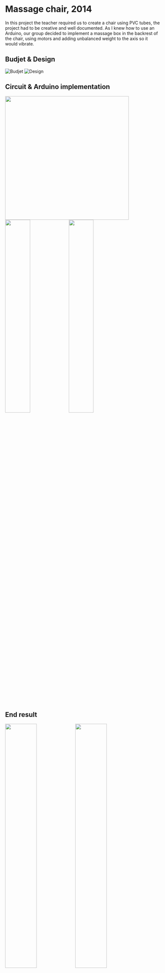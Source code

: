# Massage chair, 2014
In this project the teacher required us to create a chair using PVC tubes, the project had to be creative and well documented.
As I knew how to use an Arduino, our group decided to implement a massage box in the backrest of the chair,
using motors and adding unbalanced weight to the axis so it would vibrate.


## Budjet & Design
![Budjet](https://github.com/Shilvan/massage-chair/blob/master/resources/budjet.png)
![Design](https://github.com/Shilvan/massage-chair/blob/master/resources/design.png)

## Circuit & Arduino implementation
<img src="https://github.com/Shilvan/massage-chair/blob/master/resources/circuit.jpeg" height="400"/>
<img src="https://github.com/Shilvan/massage-chair/blob/master/resources/board-top.jpeg" width="40%"/>
<img src="https://github.com/Shilvan/massage-chair/blob/master/resources/board-front.jpeg" width="40%"/>

## End result
<img src="https://github.com/Shilvan/massage-chair/blob/master/resources/chair-side.jpeg" width="45%"/><img src="https://github.com/Shilvan/massage-chair/blob/master/resources/chair-front.jpeg" width="45%"/>
